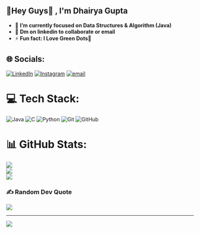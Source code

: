## 💫Hey Guys👋 , I'm Dhairya Gupta

- 🔭 **I’m currently focused on Data Structures & Algorithm (Java)**
- 👯 **Dm on linkedin to collaborate or email**
- ⚡ **Fun fact: I Love Green Dots💚**

## 🌐 Socials:
[![LinkedIn](https://img.shields.io/badge/LinkedIn-%230077B5.svg?logo=linkedin&logoColor=white)](https://linkedin.com/in/https://www.linkedin.com/in/dhairya-gupta-55153a30b/) [![Instagram](https://img.shields.io/badge/Instagram-%23E4405F.svg?logo=Instagram&logoColor=white)](https://instagram.com/guptaa.dhairya_329) [![email](https://img.shields.io/badge/Email-D14836?logo=gmail&logoColor=white)](mailto:dhairyagupta329@gmail.com) 

# 💻 Tech Stack:
![Java](https://img.shields.io/badge/java-%23ED8B00.svg?style=flat&logo=openjdk&logoColor=white) ![C](https://img.shields.io/badge/c-%2300599C.svg?style=flat&logo=c&logoColor=white)  ![Python](https://img.shields.io/badge/python-3670A0?style=flat&logo=python&logoColor=ffdd54) ![Git](https://img.shields.io/badge/git-%23F05033.svg?style=flat&logo=git&logoColor=white) ![GitHub](https://img.shields.io/badge/github-%23121011.svg?style=flat&logo=github&logoColor=white) 
# 📊 GitHub Stats:
![](https://github-readme-stats.vercel.app/api?username=Dhairya329&theme=codeSTACKr&hide_border=false&include_all_commits=true&count_private=false)<br/>
![](https://nirzak-streak-stats.vercel.app/?user=Dhairya329&theme=codeSTACKr&hide_border=false)<br/>
![](https://github-readme-stats.vercel.app/api/top-langs/?username=Dhairya329&theme=codeSTACKr&hide_border=false&include_all_commits=true&count_private=false&layout=compact)

### ✍️ Random Dev Quote
![](https://quotes-github-readme.vercel.app/api?type=horizontal&theme=radical)

---
[![](https://visitcount.itsvg.in/api?id=Dhairya329&icon=5&color=0)](https://visitcount.itsvg.in)


